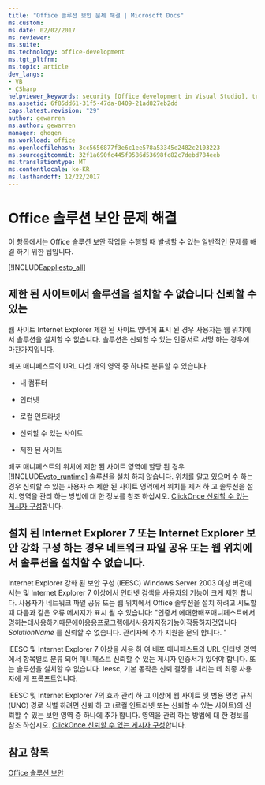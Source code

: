 ```yaml
---
title: "Office 솔루션 보안 문제 해결 | Microsoft Docs"
ms.custom: 
ms.date: 02/02/2017
ms.reviewer: 
ms.suite: 
ms.technology: office-development
ms.tgt_pltfrm: 
ms.topic: article
dev_langs:
- VB
- CSharp
helpviewer_keywords: security [Office development in Visual Studio], troubleshooting
ms.assetid: 6f85dd61-31f5-47da-8409-21ad827eb2dd
caps.latest.revision: "29"
author: gewarren
ms.author: gewarren
manager: ghogen
ms.workload: office
ms.openlocfilehash: 3cc5656877f3e6c1ee578a53345e2482c2103223
ms.sourcegitcommit: 32f1a690fc445f9586d53698fc82c7debd784eeb
ms.translationtype: MT
ms.contentlocale: ko-KR
ms.lasthandoff: 12/22/2017
---
```

# <a name="troubleshooting-office-solution-security"></a>Office 솔루션 보안 문제 해결
  이 항목에서는 Office 솔루션 보안 작업을 수행할 때 발생할 수 있는 일반적인 문제를 해결 하기 위한 팁입니다.  
  
 [!INCLUDE[appliesto_all](../vsto/includes/appliesto-all-md.md)]  
  
## <a name="trusted-solutions-cannot-be-installed-from-restricted-sites"></a>제한 된 사이트에서 솔루션을 설치할 수 없습니다 신뢰할 수 있는  
 웹 사이트 Internet Explorer 제한 된 사이트 영역에 표시 된 경우 사용자는 웹 위치에서 솔루션을 설치할 수 없습니다. 솔루션은 신뢰할 수 있는 인증서로 서명 하는 경우에 마찬가지입니다.  
  
 배포 매니페스트의 URL 다섯 개의 영역 중 하나로 분류할 수 있습니다.  
  
-   내 컴퓨터  
  
-   인터넷  
  
-   로컬 인트라넷  
  
-   신뢰할 수 있는 사이트  
  
-   제한 된 사이트  
  
 배포 매니페스트의 위치에 제한 된 사이트 영역에 할당 된 경우 [!INCLUDE[vsto_runtime](../vsto/includes/vsto-runtime-md.md)] 솔루션을 설치 하지 않습니다. 위치를 알고 있으며 수 하는 경우 신뢰할 수 있는 사용자 수 제한 된 사이트 영역에서 위치를 제거 하 고 솔루션을 설치. 영역을 관리 하는 방법에 대 한 정보를 참조 하십시오. [ClickOnce 신뢰할 수 있는 게시자 구성](http://go.microsoft.com/fwlink/?LinkId=94774)합니다.  
  
## <a name="solutions-cannot-be-installed-from-network-file-shares-or-web-locations-when-internet-explorer-enhanced-security-configuration-or-internet-explorer-7-is-installed"></a>설치 된 Internet Explorer 7 또는 Internet Explorer 보안 강화 구성 하는 경우 네트워크 파일 공유 또는 웹 위치에서 솔루션을 설치할 수 없습니다.  
 Internet Explorer 강화 된 보안 구성 (IEESC) Windows Server 2003 이상 버전에서는 및 Internet Explorer 7 이상에서 인터넷 검색을 사용자의 기능이 크게 제한 합니다. 사용자가 네트워크 파일 공유 또는 웹 위치에서 Office 솔루션을 설치 하려고 시도할 때 다음과 같은 오류 메시지가 표시 될 수 있습니다: "인증서 에대한배포매니페스트에서명하는데사용하기때문에이응용프로그램에서사용자지정기능이작동하지것입니다*SolutionName* 를 신뢰할 수 없습니다. 관리자에 추가 지원을 문의 합니다. "  
  
 IEESC 및 Internet Explorer 7 이상을 사용 하 여 배포 매니페스트의 URL 인터넷 영역에서 항목별로 분류 되어 매니페스트 신뢰할 수 있는 게시자 인증서가 있어야 합니다. 또는 솔루션을 설치할 수 없습니다. Ieesc, 기본 동작은 신뢰 결정을 내리는 데 최종 사용자에 게 프롬프트입니다.  
  
 IEESC 및 Internet Explorer 7의 효과 관리 하 고 이상에 웹 사이트 및 범용 명명 규칙 (UNC) 경로 식별 하려면 신뢰 하 고 (로컬 인트라넷 또는 신뢰할 수 있는 사이트)의 신뢰할 수 있는 보안 영역 중 하나에 추가 합니다. 영역을 관리 하는 방법에 대 한 정보를 참조 하십시오. [ClickOnce 신뢰할 수 있는 게시자 구성](http://go.microsoft.com/fwlink/?LinkId=94774)합니다.  
  
## <a name="see-also"></a>참고 항목  
 [Office 솔루션 보안](../vsto/securing-office-solutions.md)  
  
  